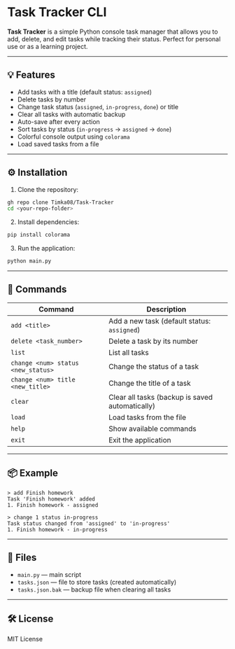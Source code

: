 # Task Tracker CLI

**Task Tracker** is a simple Python console task manager that allows you to add, delete, and edit tasks while tracking their status. Perfect for personal use or as a learning project.

---

## 💡 Features
- Add tasks with a title (default status: `assigned`)
- Delete tasks by number
- Change task status (`assigned`, `in-progress`, `done`) or title
- Clear all tasks with automatic backup
- Auto-save after every action
- Sort tasks by status (`in-progress` → `assigned` → `done`)
- Colorful console output using `colorama`
- Load saved tasks from a file

---

## ⚙️ Installation

1. Clone the repository:
```bash
gh repo clone Timka08/Task-Tracker
cd <your-repo-folder>
```

2. Install dependencies:
```bash
pip install colorama
```

3. Run the application:
```bash
python main.py
```

---

## 📑 Commands
| Command | Description |
|---------|------------|
| `add <title>` | Add a new task (default status: `assigned`) |
| `delete <task_number>` | Delete a task by its number |
| `list` | List all tasks |
| `change <num> status <new_status>` | Change the status of a task |
| `change <num> title <new_title>` | Change the title of a task |
| `clear` | Clear all tasks (backup is saved automatically) |
| `load` | Load tasks from the file |
| `help` | Show available commands |
| `exit` | Exit the application |

---

## 📦 Example

```
> add Finish homework
Task 'Finish homework' added
1. Finish homework - assigned

> change 1 status in-progress
Task status changed from 'assigned' to 'in-progress'
1. Finish homework - in-progress
```

---

## 💾 Files

- `main.py` — main script
- `tasks.json` — file to store tasks (created automatically)
- `tasks.json.bak` — backup file when clearing all tasks

---

## 🛠️ License
MIT License

